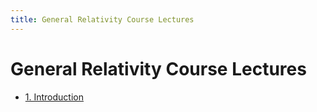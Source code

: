 ```yaml
---
title: General Relativity Course Lectures
---
```


# General Relativity Course Lectures

- [1. Introduction](./1-introduction/)